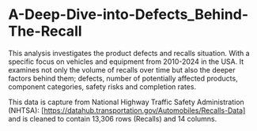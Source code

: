 # A-Deep-Dive-into-Defects_Behind-The-Recall
This analysis investigates the product defects and recalls situation. With a specific focus on vehicles and equipment from 2010-2024 in the USA. It examines not only the volume of recalls over time but also the deeper factors behind them; defects, number of potentially affected products, component categories, safety risks and completion rates.

This data is capture from National Highway Traffic Safety Administration (NHTSA): [https://datahub.transportation.gov/Automobiles/Recalls-Data] and is cleaned to contain 13,306 rows (Recalls) and 14 columns. 



